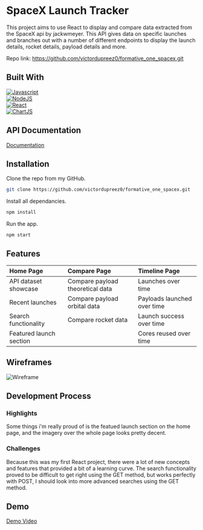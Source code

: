 
# SpaceX Launch Tracker

This project aims to use React to display and compare data extracted from the SpaceX api by jackwmeyer. This API gives data on specific launches and branches out with a number of different endpoints to display the launch details, rocket details, payload details and more. 

Repo link: https://github.com/victordupreez0/formative_one_spacex.git


## Built With

[![Javascript](https://img.shields.io/badge/JavaScript-323330?style=for-the-badge&logo=javascript&logoColor=F7DF1E)](https://www.javascript.com/)  
[![NodeJS](https://img.shields.io/badge/Node.js-339933?style=for-the-badge&logo=nodedotjs&logoColor=white)](https://nodejs.org/en)  
[![React](https://img.shields.io/badge/React-20232A?style=for-the-badge&logo=react&logoColor=61DAFB)](https://react.dev/)  
[![ChartJS](https://img.shields.io/badge/Chart.js-FF6384?style=for-the-badge&logo=chartdotjs&logoColor=white)](https://www.chartjs.org/)

## API Documentation

[Documentation](https://github.com/r-spacex/SpaceX-API)


## Installation

Clone the repo from my GitHub.

```bash
git clone https://github.com/victordupreez0/formative_one_spacex.git

```
Install all dependancies.

```bash
npm install 
```
Run the app.

```bash
npm start
```
   
   
## Features

| Home Page | Compare Page | Timeline Page |
| :--- | :--- | :--- |
| API dataset showcase | Compare payload theoretical data | Launches over time |
| Recent launches | Compare payload orbital data | Payloads launched over time |
| Search functionality | Compare rocket data | Launch success over time |
| Featured launch section |  | Cores reused over time |


## Wireframes

![Wireframe](https://github.com/victordupreez0/formative_one_spacex/blob/main/Wireframes/Wireframes.png)
## Development Process

### Highlights 
Some things i'm really proud of is the featued launch section on the home page, and the imagery over the whole page looks pretty decent.

### Challenges
Because this was my first React project, there were a lot of new concepts and features that provided a bit of a learning curve. The search functionality proved to be difficult to get right using the GET method, but works perfectly with POST, I should look into more advanced searches using the GET method.
## Demo

[Demo Video](https://drive.google.com/file/d/10c54lFJmnr71fEkgjyU9WEEk7oaRrIhF/view?usp=sharing)
